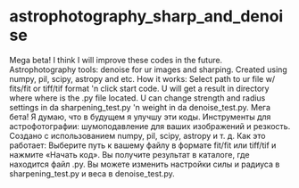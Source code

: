 # astrophotography_sharp_and_denoise
Mega beta! I think I will improve these codes in the future.
Astrophotography tools: denoise for ur images and sharping.
Created using numpy, pil, scipy, astropy and etc.
How it works:
Select path to ur file w/ fits/fit or tiff/tif format 'n click start code. U will get a result in directory where where is the .py file located. U can change strength and radius settings in da sharpening_test.py 'n weight in da denoise_test.py.
Мега бета! Я думаю, что в будущем я улучшу эти коды. Инструменты для астрофотографии: шумоподавление для ваших изображений и резкость. Создано с использованием numpy, pil, scipy, astropy и т. д. Как это работает: Выберите путь к вашему файлу в формате fit/fit или tiff/tif и нажмите «Начать код». Вы получите результат в каталоге, где находится файл .py. Вы можете изменить настройки силы и радиуса в sharpening_test.py и веса в denoise_test.py.

